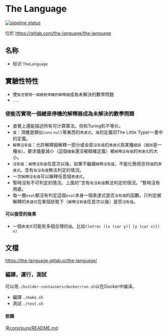 # The Language

[![pipeline status](https://gitlab.com/the-language/the-language/badges/master/pipeline.svg)](https://gitlab.com/the-language/the-language/commits/master)

位於 https://gitlab.com/the-language/the-language

## 名称

* 标识 `TheLanguage`

## 實驗性特性

* 使`能否實現一個總是停機的解釋器`成為未解決的數學問題
* `...`

### 使能否實現一個總是停機的解釋器成為未解決的數學問題

* 直覺上還能描述所有可计算算法。但和Turing机不等价。
* `值`：頂層是類似`cons` `null`等東西的`表達式`。`值`的定義同The Little Typer一書中的定義。
* `解釋沒有值`：允許解釋器解釋一部分或全部`沒有值`的`表達式`爲某種`錯誤`（`錯誤`是一種`值`）。要求儘量減小（這個`儘量`還沒被精確定義）被`解釋沒有值`的`表達式`的大小。
* `沒有值`：`解釋沒有值`任意次以後，如果不繼續`解釋沒有值`，不能化簡爲任何`值`的`表達式`。含有`有沒有值`無法判定的情況。
* 一次`解釋沒有值`可以解釋任意個`表達式`。
* 暫時沒有不可判定的情況。上面的"含有`有沒有值`無法判定的情況。"暫時沒有用處。
* 每一層`eval`都沒有判定這個`eval`本身一個表達式是否`沒有值`的函數。只判定被解釋的`表達式`在某個狀態下（`解釋沒有值`任意次以後）是否`沒有值`。

#### 可以接受的後果

* 一個`表達式`可能有多個合理的`值`。比如`(letrec ([x (car y)] [y (car x)]) x)`

## 文檔

https://the-language.gitlab.io/the-language/

### 編譯，運行，測試

可以用`./builder-containers/docker/run.sh`以在Docker中编译。

* 編譯 `./make.sh`
* 測試 `./test.sh`

#### 依賴

見[core/pure/README.md](core/pure/README.md)
